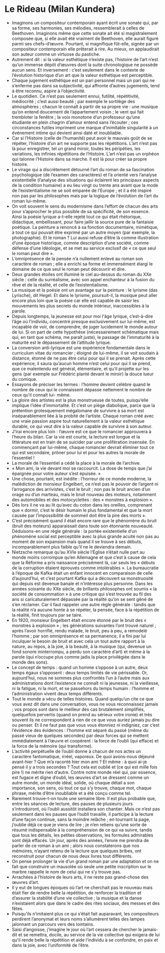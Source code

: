 # Le Rideau (Milan Kundera)
* Imaginons un compositeur contemporain ayant écrit une sonate qui, par sa forme, ses harmonies, ses mélodies, ressemblerait à celles de Beethoven. Imaginons même que cette sonate ait été si magistralement composée que, si elle avait été vraiment de Beethoven, elle aurait figuré parmi ses chefs-d’œuvre. Pourtant, si magnifique fût-elle, signée par un compositeur contemporain elle prêterait à rire. Au mieux, on applaudirait son auteur comme un virtuose du pastiche.
* Autrement dit : si la valeur esthétique n’existe pas, l’histoire de l’art n’est qu’un immense dépôt d’œuvres dont la suite chronologique ne possède aucun sens. Et inversement : c’est seulement dans le contexte de l’évolution historique d’un art que la valeur esthétique est perceptible.
* Chaque jugement esthétique est un pari personnel mais un pari qui ne s’enferme pas dans sa subjectivité, qui affronte d’autres jugements, tend à être reconnu, aspire à l’objectivité.
* Le quotidien. Ce n’est pas seulement ennui, futilité, répétitivité, médiocrité ; c’est aussi beauté ; par exemple le sortilège des atmosphères ; chacun le connaît à partir de sa propre vie : une musique qu’on entend doucement de l’appartement voisin ; le vent qui fait trembloter la fenêtre ; la voix monotone d’un professeur qu’une étudiante en plein chagrin d’amour entend sans l’écouter ; ces circonstances futiles impriment une marque d’inimitable singularité à un événement intime qui devient ainsi daté et inoubliable.
* Car si l’Histoire (celle de l’humanité) peut avoir le mauvais goût de se répéter, l’histoire d’un art ne supporte pas les répétitions. L’art n’est pas là pour enregistrer, tel un grand miroir, toutes les péripéties, les variations, les infinies répétitions de l’Histoire. L’art n’est pas un orphéon qui talonne l’Histoire dans sa marche. Il est là pour créer sa propre histoire.
* Le virage qui a discrètement détourné l’art du roman de sa fascination psychologique (de l’examen des caractères) et l’a orienté vers l’analyse existentielle (l’analyse des situations qui éclairent les principaux aspects de la condition humaine) a eu lieu vingt ou trente ans avant que la mode de l’existentialisme ne se soit emparée de l’Europe ; et il a été inspiré non pas par les philosophes mais par la logique de l’évolution de l’art du roman lui-même.
* On voit souvent le sens du modernisme dans l’effort de chacun des arts pour s’approcher le plus possible de sa spécificité, de son essence. Ainsi la poésie lyrique a-t-elle rejeté tout ce qui était rhétorique, didactique, embellissant, pour faire jaillir la source pure de la fantaisie poétique. La peinture a renoncé à sa fonction documentaire, mimétique, à tout ce qui pouvait être exprimé par un autre moyen (par exemple, la photographie). Et le roman ? Lui aussi refuse d’être là comme illustration d’une époque historique, comme description d’une société, comme défense d’une idéologie, et se met au service exclusif de « ce que seul le roman peut dire ».
* L’omniprésence de la pensée n’a nullement enlevé au roman son caractère de roman ; elle a enrichi sa forme et immensément élargi le domaine de ce que seul le roman peut découvrir et dire.
* Deux grandes étoiles ont illuminé le ciel au-dessus du roman du XXe siècle : celle du surréalisme, avec son appel enchanteur à la fusion du rêve et de la réalité, et celle de l’existentialisme.
* La musique et la poésie ont un avantage sur la peinture : le lyrisme (das Lyrische), dit Hegel. Et dans le lyrisme, poursuit-il, la musique peut aller encore plus loin que la poésie car elle est capable de saisir les mouvements les plus secrets du monde intérieur, inaccessibles à la parole.
* Depuis longtemps, la jeunesse est pour moi l'âge lyrique, c’est-à-dire l’âge où l’individu, concentré presque exclusivement sur lui-même, est incapable de voir, de comprendre, de juger lucidement le monde autour de lui. Si on part de cette hypothèse (nécessairement schématique mais qui, en tant que schéma, me paraît juste), le passage de l’immaturité à la maturité est le dépassement de l’attitude lyrique.
* La conversion anti-lyrique est une expérience fondamentale dans le curriculum vitae du romancier ; éloigné de lui-même, il se voit soudain à distance, étonné de ne pas être celui pour qui il se prenait. Après cette expérience, il saura qu’aucun homme n’est celui pour qui il se prend, que ce malentendu est général, élémentaire, et qu’il projette sur les gens (par exemple sur Frédéric planté devant le miroir) la douce lueur du comique.
* Essayons de préciser les termes : l’homme devient célèbre quand le nombre de ceux qui le connaissent dépasse nettement le nombre de ceux qu’il connaît lui- même.
* La gloire des artistes est la plus monstrueuse de toutes, puisqu’elle implique l’idée d’immortalité. Et c’est un piège diabolique, parce que la prétention grotesquement mégalomane de survivre à sa mort est inséparablement liée à la probité de l’artiste. Chaque roman créé avec une vraie passion aspire tout naturellement à la valeur esthétique durable, ce qui veut dire à la valeur capable de survivre à son auteur.
* J’irai encore plus loin : l’œuvre est ce que le romancier approuvera à l’heure du bilan. Car la vie est courte, la lecture est longue et la littérature est en train de se suicider par une prolifération insensée. En commençant par lui-même, chaque romancier devrait éliminer tout ce qui est secondaire, prôner pour lui et pour les autres la morale de l’essentiel !
* La morale de l’essentiel a cédé la place à la morale de l’archive.
* « Mon ami, la vie devant moi se raccourcit. La dose de temps que j’ai épargnée pour votre auteur s’est épuisée. »
* Une chose, pourtant, est inédite : l’horreur de ce monde moderne, la malédiction de monsieur Engelbert, ce n’est pas le pouvoir de l’argent ni l’arrogance des arrivistes, c’est le bruit ; non pas le bruit ancien d’un orage ou d’un marteau, mais le bruit nouveau des moteurs, notamment des automobiles et des motocyclettes : des « monstres à explosion ».
* Dès lors il ne va au lit qu’avec du coton dans les oreilles, comprenant que « dormir, c’est le désir humain le plus fondamental et que la mort causée par l’impossibilité de sommeil doit être la pire des morts ».
* C’est précisément quand il était encore rare que le phénomène du bruit (bruit des moteurs) apparaissait dans toute son étonnante nouveauté. Déduisons-en une règle générale : la portée existentielle d’un phénomène social est perceptible avec la plus grande acuité non pas au moment de son expansion mais quand il se trouve à ses débuts, incomparablement plus faible qu’il ne le deviendra demain. 
* Nietzsche remarque qu’au XVIe siècle l’Église n’était nulle part au monde moins corrompue qu’en Allemagne et que c’est à cause de cela que la Réforme a pris naissance précisément là, car seuls les « débuts de la corruption étaient éprouvés comme intolérables ». La bureaucratie à l’époque de Kafka était un enfant innocent en comparaison de celle d’aujourd’hui, et c’est pourtant Kafka qui a découvert sa monstruosité qui depuis est devenue banale et n’intéresse plus personne. Dans les années soixante du XXe siècle, de brillants philosophes ont soumis « la société de consommation » à une critique qui s’est trouvée au fil des ans si caricaturalement dépassée par la réalité qu’on se sent gêné de s’en réclamer. Car il faut rappeler une autre règle générale : tandis que la réalité n’a aucune honte à se répéter, la pensée, face à la répétition de la réalité, finit toujours par se taire.
* En 1920, monsieur Engelbert était encore étonné par le bruit des « monstres à explosion » ; les générations suivantes l’ont trouvé naturel ; après l’avoir horrifié, rendu malade, le bruit, peu à peu, a remodelé l’homme ; par son omniprésence et sa permanence, il a fini par lui inculquer le besoin de bruit et avec cela un tout autre rapport à la nature, au repos, à la joie, à la beauté, à la musique (qui, devenue un fond sonore ininterrompu, a perdu son caractère d’art) et même à la parole (qui n’occupe plus comme jadis la place privilégiée dans le monde des sons).
* Le concept de temps : quand un homme s’oppose à un autre, deux temps égaux s’opposent : deux temps limités de vie périssable. Or, aujourd’hui, nous ne sommes plus confrontés l’un à l’autre mais aux administrations dont l’existence ne connaît ni la jeunesse, ni la vieillesse, ni la fatigue, ni la mort, et se passehors du temps humain : l’homme et l’administration vivent deux temps différents.
* Tout le monde a vécu de telles histoires. Quand quelqu’un cite ce que vous avez dit dans une conversation, vous ne vous reconnaissez jamais ; vos propos sont dans le meilleur des cas brutalement simplifiés, quelquefois pervertis (quand on prend au sérieux votre ironie) et très souvent ils ne correspondent à rien de ce que vous auriez jamais pu dire ou penser. Et il ne faut pas que vous vous étonniez ni indigniez, car c’est l’évidence des évidences : l’homme est séparé du passé (même du passé vieux de quelques secondes) par deux forces qui se mettent immédiatement à l’œuvre et coopèrent : la force de l’oubli (qui efface) et la force de la mémoire (qui transforme).
* L’activité perpétuelle de l’oubli donne à chacun de nos actes un caractère fantomatique, irréel, vaporeux. De quoi avons-nous déjeuné avant-hier ? Que m’a raconté hier mon ami ? Et même : à quoi ai-je pensé il y a trois secondes ? Tout cela est oublié et (ce qui est mille fois pire !) ne mérite rien d’autre. Contre notre monde réel qui, par essence, est fugace et digne d’oubli, les œuvres d’art se dressent comme un autre monde, un monde idéal, solide, où chaque détail a son importance, son sens, où tout ce qui s’y trouve, chaque mot, chaque phrase, mérite d’être inoubliable et a été conçu comme tel.
* Rarement trouve-t-on toute une semaine libre. Il est plus probable que, entre les séances de lecture, des pauses de plusieurs jours s’introduiront, où l’oubli aussitôt installera son chantier. Mais ce n’est pas seulement dans les pauses que l’oubli travaille, il participe à la lecture d’une façon continue, sans la moindre relâche ; en tournant la page, j’oublie déjà ce que je viens de lire ; je n’en retiens qu’une sorte de résumé indispensable à la compréhension de ce qui va suivre, tandis que tous les détails, les petites observations, les formules admirables sont déjà effacés. Un jour, après des années, l’envie me prendra de parler de ce roman à un ami ; alors nous constaterons que nos mémoires, n’ayant retenu de la lecture que quelques bribes, ont reconstruit pour chacun de nous deux livres tout différents.
* On pense prolonger la vie d’un grand roman par une adaptation et on ne fait que construire un mausolée où seule une petite inscription sur le marbre rappelle le nom de celui qui ne s’y trouve pas.
* Arrachées à l’histoire de leurs arts, il ne reste pas grand-chose des œuvres d’art.
* Il y eut de longues époques où l’art ne cherchait pas le nouveau mais était fier de rendre belle la répétition, de renforcer la tradition et d’assurer la stabilité d’une vie collective ; la musique et la danse n’existaient alors que dans le cadre des rites sociaux, des messes et des fêtes.
* Puisqu’ils n’imitaient plus ce qui s’était fait auparavant, les compositeurs perdirent l’anonymat et leurs noms s’allumèrent telles des lampes jalonnant un parcours vers des lointains.
* Saisi d’angoisse, j’imagine le jour où l’art cessera de chercher le jamais-dit et se remettra, docile, au service de la vie collective qui exigera de lui qu’il rende belle la répétition et aide l’individu à se confondre, en paix et dans la joie, avec l’uniformité de l’être.